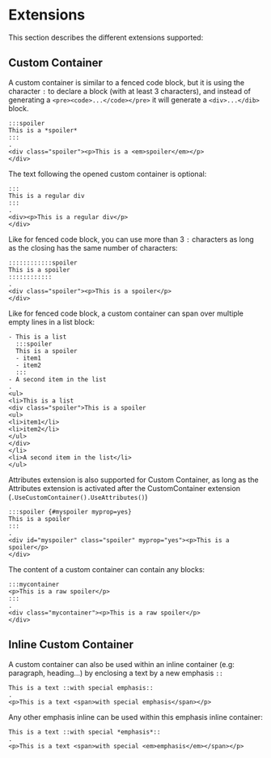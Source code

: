 # Extensions

This section describes the different extensions supported:

## Custom Container

A custom container is similar to a fenced code block, but it is using the character `:` to declare a block (with at least 3 characters), and instead of generating a `<pre><code>...</code></pre>` it will generate a `<div>...</dib>` block.

```````````````````````````````` example
:::spoiler
This is a *spoiler*
:::
.
<div class="spoiler"><p>This is a <em>spoiler</em></p>
</div>
````````````````````````````````

The text following the opened custom container is optional:

```````````````````````````````` example
:::
This is a regular div
:::
.
<div><p>This is a regular div</p>
</div>
````````````````````````````````

Like for fenced code block, you can use more than 3 `:` characters as long as the closing has the same number of characters:


```````````````````````````````` example
::::::::::::spoiler
This is a spoiler
::::::::::::
.
<div class="spoiler"><p>This is a spoiler</p>
</div>
````````````````````````````````

Like for fenced code block, a custom container can span over multiple empty lines in a list block:

```````````````````````````````` example
- This is a list
  :::spoiler
  This is a spoiler
  - item1
  - item2
  :::
- A second item in the list
.
<ul>
<li>This is a list
<div class="spoiler">This is a spoiler
<ul>
<li>item1</li>
<li>item2</li>
</ul>
</div>
</li>
<li>A second item in the list</li>
</ul>
````````````````````````````````

Attributes extension is also supported for Custom Container, as long as the Attributes extension is activated after the CustomContainer extension (`.UseCustomContainer().UseAttributes()`)

```````````````````````````````` example
:::spoiler {#myspoiler myprop=yes}
This is a spoiler
:::
.
<div id="myspoiler" class="spoiler" myprop="yes"><p>This is a spoiler</p>
</div>
````````````````````````````````

The content of a custom container can contain any blocks:

```````````````````````````````` example
:::mycontainer
<p>This is a raw spoiler</p>
:::
.
<div class="mycontainer"><p>This is a raw spoiler</p>
</div>
````````````````````````````````

## Inline Custom Container 

A custom container can also be used within an inline container (e.g: paragraph, heading...) by enclosing a text by a new emphasis `::`

```````````````````````````````` example
This is a text ::with special emphasis::
.
<p>This is a text <span>with special emphasis</span></p>
````````````````````````````````

Any other emphasis inline can be used within this emphasis inline container:

```````````````````````````````` example
This is a text ::with special *emphasis*::
.
<p>This is a text <span>with special <em>emphasis</em></span></p>
````````````````````````````````
